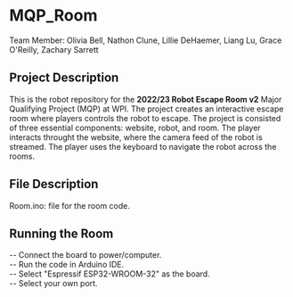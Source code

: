 # MQP_Room
Team Member: Olivia Bell, Nathon Clune, Lillie DeHaemer, Liang Lu, Grace O'Reilly, Zachary Sarrett 

## Project Description 
This is the robot repository for the **2022/23 Robot Escape Room v2** Major Qualifying Project (MQP) at WPI. The project creates an interactive escape room where players controls the robot to escape. The project is consisted of three essential components: website, robot, and room. The player interacts throught the website, where the camera feed of the robot is streamed. The player uses the keyboard to navigate the robot across the rooms. 

## File Description 
Room.ino: file for the room code. </br>

## Running the Room 
-- Connect the board to power/computer. </br>
-- Run the code in Arduino IDE. </br>
-- Select "Espressif ESP32-WROOM-32" as the board. </br>
-- Select your own port. </br> 
